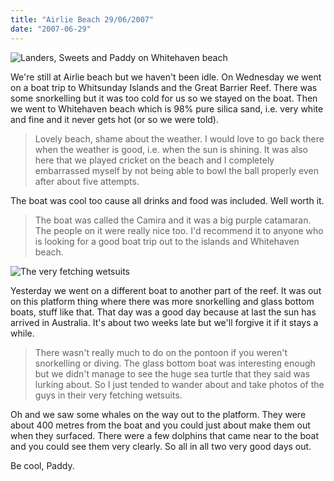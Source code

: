 ```yaml
---
title: "Airlie Beach 29/06/2007"
date: "2007-06-29"
---
```

![Landers, Sweets and Paddy on Whitehaven beach](/images/S6001193.JPG "Landers, Sweets and Paddy on Whitehaven beach")

We're still at Airlie beach but we haven't been idle. On Wednesday we went on a boat trip to Whitsunday Islands and the Great Barrier Reef. There was some snorkelling but it was too cold for us so we stayed on the boat. Then we went to Whitehaven beach which is 98% pure silica sand, i.e. very white and fine and it never gets hot (or so we were told).

> Lovely beach, shame about the weather. I would love to go back there when the weather is good, i.e. when the sun is shining. It was also here that we played cricket on the beach and I completely embarrassed myself by not being able to bowl the ball properly even after about five attempts.

The boat was cool too cause all drinks and food was included. Well worth it.

> The boat was called the Camira and it was a big purple catamaran. The people on it were really nice too. I'd recommend it to anyone who is looking for a good boat trip out to the islands and Whitehaven beach.

![The very fetching wetsuits](/images/S6001236.JPG "The very fetching wetsuits")

Yesterday we went on a different boat to another part of the reef. It was out on this platform thing where there was more snorkelling and glass bottom boats, stuff like that. That day was a good day because at last the sun has arrived in Australia. It's about two weeks late but we'll forgive it if it stays a while.

> There wasn't really much to do on the pontoon if you weren't snorkelling or diving. The glass bottom boat was interesting enough but we didn't manage to see the huge sea turtle that they said was lurking about. So I just tended to wander about and take photos of the guys in their very fetching wetsuits.

Oh and we saw some whales on the way out to the platform. They were about 400 metres from the boat and you could just about make them out when they surfaced. There were a few dolphins that came near to the boat and you could see them very clearly. So all in all two very good days out.

Be cool,
Paddy.